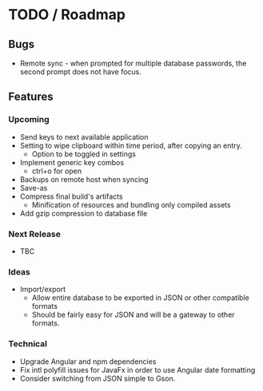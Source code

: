 # TODO / Roadmap

## Bugs
- Remote sync - when prompted for multiple database passwords, the second prompt does not have focus.

## Features
### Upcoming
- Send keys to next available application
- Setting to wipe clipboard within time period, after copying an entry.
  - Option to be toggled in settings
- Implement generic key combos
  - ctrl+o for open
- Backups on remote host when syncing
- Save-as
- Compress final build's artifacts
  - Minification of resources and bundling only compiled assets
- Add gzip compression to database file

### Next Release
- TBC

### Ideas
- Import/export
  - Allow entire database to be exported in JSON or other compatible formats
  - Should be fairly easy for JSON and will be a gateway to other formats.

### Technical
- Upgrade Angular and npm dependencies
- Fix intl polyfill issues for JavaFx in order to use Angular date formatting
- Consider switching from JSON simple to Gson.

